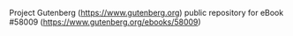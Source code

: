 Project Gutenberg (https://www.gutenberg.org) public repository for
eBook #58009 (https://www.gutenberg.org/ebooks/58009)
